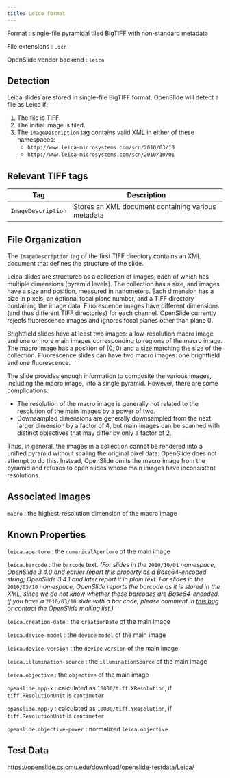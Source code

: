 ```yaml
---
title: Leica format
---
```


Format
: single-file pyramidal tiled BigTIFF with non-standard metadata

File extensions
: `.scn`

OpenSlide vendor backend
: `leica`


## Detection

Leica slides are stored in single-file BigTIFF format.
OpenSlide will detect a file as Leica if:

 1. The file is TIFF.
 2. The initial image is tiled.
 3. The `ImageDescription` tag contains valid XML in either of these namespaces:
    - `http://www.leica-microsystems.com/scn/2010/03/10`
    - `http://www.leica-microsystems.com/scn/2010/10/01`


## Relevant TIFF tags

Tag                 | Description                    |
--------------------|--------------------------------|
`ImageDescription`|Stores an XML document containing various metadata|


## File Organization

The `ImageDescription` tag of the first TIFF directory contains an XML
document that defines the structure of the slide.

Leica slides are structured as a collection of images, each of which has
multiple dimensions (pyramid levels).  The collection has a size, and images
have a size and position, measured in nanometers.
Each dimension has a size in pixels, an optional focal plane
number, and a TIFF directory containing the image data.  Fluorescence images
have different dimensions (and thus different TIFF directories) for each
channel.  OpenSlide currently rejects fluorescence images and ignores focal
planes other than plane 0.

Brightfield slides have at least two images: a low-resolution macro image
and one or more main images corresponding to regions of the macro image.
The macro image has a position of (0, 0) and a size matching the size of the
collection.  Fluorescence slides can have two macro images: one brightfield
and one fluorescence.

The slide provides enough information to composite the various images,
including the macro image, into a single pyramid.  However, there are some
complications:

- The resolution of the macro image is generally not related to the
resolution of the main images by a power of two.
- Downsampled dimensions are generally downsampled from the next larger
dimension by a factor of 4, but main images can be scanned with distinct
objectives that may differ by only a factor of 2.

Thus, in general, the images in a collection cannot be rendered into a
unified pyramid without scaling the original pixel data.  OpenSlide does not
attempt to do this.  Instead, OpenSlide omits the macro image from the
pyramid and refuses to open slides whose main images have inconsistent
resolutions.


## Associated Images

`macro`
: the highest-resolution dimension of the macro image


## Known Properties

`leica.aperture`
: the `numericalAperture` of the main image

`leica.barcode`
: the `barcode` text.  *(For slides in the* `2010/10/01` *namespace,
OpenSlide 3.4.0 and earlier report this property as a Base64-encoded string;
OpenSlide 3.4.1 and later report it in plain text.  For slides in the*
`2010/03/10` *namespace, OpenSlide reports the barcode as it is stored in
the XML, since we do not know whether those barcodes are Base64-encoded.  If
you have a* `2010/03/10` *slide with a bar code, please comment in [this
bug](https://github.com/openslide/openslide/issues/155) or contact the
OpenSlide mailing list.)*

`leica.creation-date`
: the `creationDate` of the main image

`leica.device-model`
: the `device` `model` of the main image

`leica.device-version`
: the `device` `version` of the main image

`leica.illumination-source`
: the `illuminationSource` of the main image

`leica.objective`
: the `objective` of the main image

`openslide.mpp-x`
: calculated as `10000/tiff.XResolution`, if `tiff.ResolutionUnit` is
`centimeter`

`openslide.mpp-y`
: calculated as `10000/tiff.YResolution`, if `tiff.ResolutionUnit` is
`centimeter`

`openslide.objective-power`
: normalized `leica.objective`


## Test Data

<https://openslide.cs.cmu.edu/download/openslide-testdata/Leica/>

